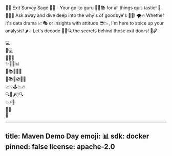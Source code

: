 🤖💼 Exit Survey Sage 🤖💼 - Your go-to guru 🧙‍♂️📚 for all things quit-tastic! 🚪🏃‍♀️💨 Ask away and dive deep into the why's of goodbye's 🤔👋! 🌪️🔥 Whether it's data drama 📈🎭 or insights with attitude 😎📉, I'm here to spice up your analysis! 🌶️💡 Let's decode 🕵️‍♂️🔍 the secrets behind those exit doors! 🚪🔓

💻  
🤖💻  
🌟✨💾  
✨🤖💾📊  
💼📚🔥📁💼  
💼📚🔥💿📁💼  
📈💡🕹️📉🔥  
🔍🚪🌶️🖱️🔍  
💥⚡🎯  
🌟🎯  
🎯  

---
title: Maven Demo Day
emoji: 📊
sdk: docker
pinned: false
license: apache-2.0
---
